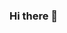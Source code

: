 ### Hi there 👋

<!--
**sanushcj/SanushCJ** is a ✨ _special_ ✨ repository because its `README.md` (this file) appears on your GitHub profile.

Here are some ideas to get you started:

- 🔭 I’m currently working on Flutter
- 🌱 I’m currently learning Flutter
- 👯 I’m looking to collaborate on my new project Video Player
- 🤔 I’m looking for help with ...
- 💬 Ask me about Flutter
- 📫 How to reach me: sanushcj@gmail.com

